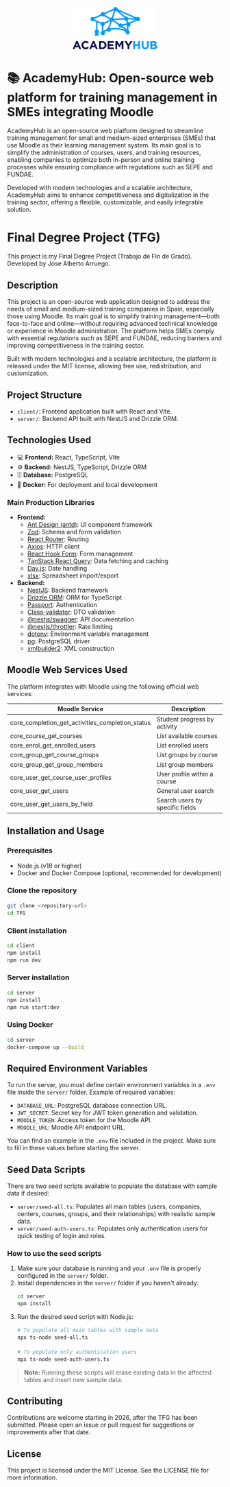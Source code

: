 <p align="center">
  <img src="client/public/logo.png" alt="AcademyHub Logo" width="200"/>
</p>

# 📚 AcademyHub: Open-source web platform for training management in SMEs integrating Moodle

AcademyHub is an open-source web platform designed to streamline training management for small and medium-sized enterprises (SMEs) that use Moodle as their learning management system. Its main goal is to simplify the administration of courses, users, and training resources, enabling companies to optimize both in-person and online training processes while ensuring compliance with regulations such as SEPE and FUNDAE.

Developed with modern technologies and a scalable architecture, AcademyHub aims to enhance competitiveness and digitalization in the training sector, offering a flexible, customizable, and easily integrable solution.

# Final Degree Project (TFG)

This project is my Final Degree Project (Trabajo de Fin de Grado). Developed by Jose Alberto Arruego.

## Description
This project is an open-source web application designed to address the needs of small and medium-sized training companies in Spain, especially those using Moodle. Its main goal is to simplify training management—both face-to-face and online—without requiring advanced technical knowledge or experience in Moodle administration. The platform helps SMEs comply with essential regulations such as SEPE and FUNDAE, reducing barriers and improving competitiveness in the training sector.

Built with modern technologies and a scalable architecture, the platform is released under the MIT license, allowing free use, redistribution, and customization.

## Project Structure
- `client/`: Frontend application built with React and Vite.
- `server/`: Backend API built with NestJS and Drizzle ORM.

## Technologies Used
- 💻 **Frontend:** React, TypeScript, Vite 
- ⚙️ **Backend:** NestJS, TypeScript, Drizzle ORM 
- 🗄️ **Database:** PostgreSQL 
- 🐳 **Docker:** For deployment and local development 

### Main Production Libraries
- **Frontend:**
  - [Ant Design (antd)](https://ant.design/): UI component framework
  - [Zod](https://zod.dev/): Schema and form validation
  - [React Router](https://reactrouter.com/): Routing
  - [Axios](https://axios-http.com/): HTTP client
  - [React Hook Form](https://react-hook-form.com/): Form management
  - [TanStack React Query](https://tanstack.com/query/latest): Data fetching and caching
  - [Day.js](https://day.js.org/): Date handling
  - [xlsx](https://github.com/SheetJS/sheetjs): Spreadsheet import/export
- **Backend:**
  - [NestJS](https://nestjs.com/): Backend framework
  - [Drizzle ORM](https://orm.drizzle.team/): ORM for TypeScript
  - [Passport](http://www.passportjs.org/): Authentication
  - [Class-validator](https://github.com/typestack/class-validator): DTO validation
  - [@nestjs/swagger](https://docs.nestjs.com/openapi/introduction): API documentation
  - [@nestjs/throttler](https://docs.nestjs.com/security/rate-limiting): Rate limiting
  - [dotenv](https://github.com/motdotla/dotenv): Environment variable management
  - [pg](https://node-postgres.com/): PostgreSQL driver
  - [xmlbuilder2](https://oozcitak.github.io/xmlbuilder2/): XML construction

## Moodle Web Services Used

The platform integrates with Moodle using the following official web services:

| Moodle Service                                   | Description                                 |
|--------------------------------------------------|---------------------------------------------|
| core_completion_get_activities_completion_status | Student progress by activity                |
| core_course_get_courses                          | List available courses                      |
| core_enrol_get_enrolled_users                    | List enrolled users                         |
| core_group_get_course_groups                     | List groups by course                       |
| core_group_get_group_members                     | List group members                          |
| core_user_get_course_user_profiles               | User profile within a course                |
| core_user_get_users                              | General user search                         |
| core_user_get_users_by_field                     | Search users by specific fields             |

## Installation and Usage

### Prerequisites
- Node.js (v18 or higher)
- Docker and Docker Compose (optional, recommended for development)

### Clone the repository
```bash
git clone <repository-url>
cd TFG
```

### Client installation
```bash
cd client
npm install
npm run dev
```

### Server installation
```bash
cd server
npm install
npm run start:dev
```

### Using Docker
```bash
cd server
docker-compose up --build
```

## Required Environment Variables
To run the server, you must define certain environment variables in a `.env` file inside the `server/` folder. Example of required variables:

- `DATABASE_URL`: PostgreSQL database connection URL.
- `JWT_SECRET`: Secret key for JWT token generation and validation.
- `MOODLE_TOKEN`: Access token for the Moodle API.
- `MOODLE_URL`: Moodle API endpoint URL.

You can find an example in the `.env` file included in the project. Make sure to fill in these values before starting the server.

## Seed Data Scripts

There are two seed scripts available to populate the database with sample data if desired:

- `server/seed-all.ts`: Populates all main tables (users, companies, centers, courses, groups, and their relationships) with realistic sample data.
- `server/seed-auth-users.ts`: Populates only authentication users for quick testing of login and roles.

### How to use the seed scripts

1. Make sure your database is running and your `.env` file is properly configured in the `server/` folder.
2. Install dependencies in the `server/` folder if you haven't already:
   ```bash
   cd server
   npm install
   ```
3. Run the desired seed script with Node.js:
   ```bash
   # To populate all main tables with sample data
   npx ts-node seed-all.ts

   # To populate only authentication users
   npx ts-node seed-auth-users.ts
   ```

> **Note:** Running these scripts will erase existing data in the affected tables and insert new sample data.

## Contributing
Contributions are welcome starting in 2026, after the TFG has been submitted. Please open an issue or pull request for suggestions or improvements after that date.

## License
This project is licensed under the MIT License. See the LICENSE file for more information.
